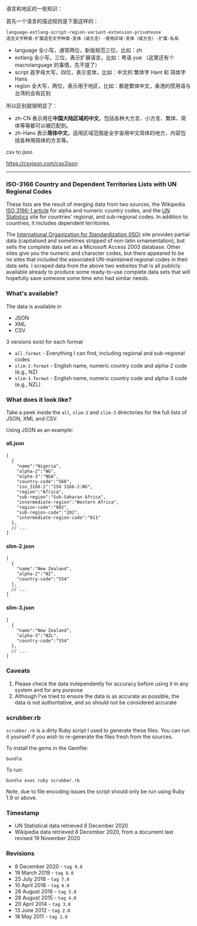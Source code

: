 



语言和地区的一些知识：

首先一个语言的描述规则是下面这样的：

```text
language-extlang-script-region-variant-extension-privateuse
语言文字种类-扩展语言文字种类-变体（或方言）-使用区域-变体（或方言）-扩展-私有
```

- language 全小写，通常两位，新版规范三位，比如：zh
- extlang 全小写，三位，表示扩展语言，比如：粤语 yue （这里还有个 macrolanguage 的事情，先不提了）
- script 首字母大写，四位，表示变体，比如：中文的 繁体字 Hant 和 简体字 Hans
- region 全大写，两位，表示用于地区，比如：都是繁体中文，香港的惯用语与台湾的会有区别

所以区别就很明显了：

- zh-CN 表示用在**中国大陆区域的中文**。包括各种大方言、小方言、繁体、简体等等都可以被匹配到。
- zh-Hans 表示**简体中文**。适用区域范围是全宇宙用中文简体的地方，内容包括各种用简体的方言等。

csv to json 

https://csvjson.com/csv2json



---



### ISO-3166 Country and Dependent Territories Lists with UN Regional Codes

These lists are the result of merging data from two sources, the Wikipedia [ISO 3166-1 article](http://en.wikipedia.org/wiki/ISO_3166-1#Officially_assigned_code_elements) for alpha and numeric country codes, and the [UN Statistics](https://unstats.un.org/unsd/methodology/m49/overview) site for countries' regional, and sub-regional codes. In addition to countries, it includes dependent territories.

The [International Organization for Standardization (ISO)](https://www.iso.org/iso-3166-country-codes.html) site provides partial data (capitalised and sometimes stripped of non-latin ornamentation), but sells the complete data set as a Microsoft Access 2003 database. Other sites give you the numeric and character codes, but there appeared to be no sites that included the associated UN-maintained regional codes in their data sets. I scraped data from the above two websites that is all publicly available already to produce some ready-to-use complete data sets that will hopefully save someone some time who had similar needs.

### What's available?

The data is available in

* JSON
* XML
* CSV

3 versions exist for each format

* `all.format` - Everything I can find, including regional and sub-regional codes
* `slim-2.format` - English name, numeric country code and alpha-2 code (e.g., NZ)
* `slim-3.format` - English name, numeric country code and alpha-3 code (e.g., NZL)

### What does it look like?

Take a peek inside the `all`, `slim-2` and `slim-3` directories for the full lists of JSON, XML and CSV.

Using JSON as an example:

#### all.json

    [
      {
        "name":"Nigeria",
        "alpha-2":"NG",
        "alpha-3":"NGA",
        "country-code":"566",
        "iso_3166-2":"ISO 3166-2:NG",
        "region":"Africa",
        "sub-region":"Sub-Saharan Africa",
        "intermediate-region":"Western Africa",
        "region-code":"002",
        "sub-region-code":"202",
        "intermediate-region-code":"011"
      },
      // ...
    ]

#### slim-2.json

    [
      {
        "name":"New Zealand",
        "alpha-2":"NZ",
        "country-code":"554"
      },
      // ...
    ]

#### slim-3.json

    [
      {
        "name":"New Zealand",
        "alpha-3":"NZL",
        "country-code":"554"
      },
      // ...
    ]

### Caveats

1. Please check the data independently for accuracy before using it in any system and for any purpose
1. Although I've tried to ensure the data is as accurate as possible, the data is not authoritative, and so should not be considered accurate

### scrubber.rb

`scrubber.rb` is a dirty Ruby script I used to generate these files. You can run it yourself if you wish to re-generate the files fresh from the sources.

To install the gems in the Gemfile:

    bundle

To run:

    bundle exec ruby scrubber.rb

Note, due to file encoding issues the script should only be run using Ruby 1.9 or above.

### Timestamp

* UN Statistical data retrieved 8 December 2020
* Wikipedia data retrieved 8 December 2020, from a document last revised 19 November 2020

### Revisions

* 8 December 2020 - `tag 9.0`
* 19 March 2019 - `tag 8.0`
* 25 July 2018 - `tag 7.0`
* 10 April 2018 - `tag 6.0`
* 26 August 2016 - `tag 5.0`
* 28 August 2015 - `tag 4.0`
* 20 April 2014 - `tag 3.0`
* 13 June 2012 - `tag 2.0`
* 18 May 2011 - `tag 1.0`
